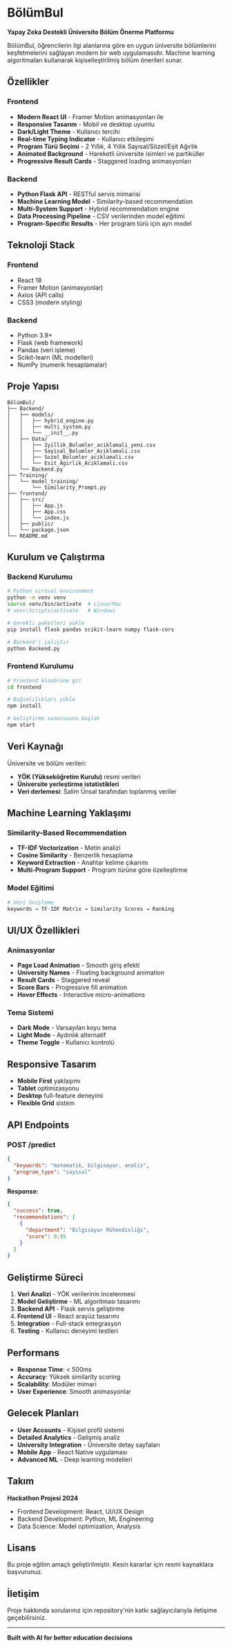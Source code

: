 # BölümBul

**Yapay Zeka Destekli Üniversite Bölüm Önerme Platformu**

BölümBul, öğrencilerin ilgi alanlarına göre en uygun üniversite bölümlerini keşfetmelerini sağlayan modern bir web uygulamasıdır. Machine learning algoritmaları kullanarak kişiselleştirilmiş bölüm önerileri sunar.

## Özellikler

### Frontend
- **Modern React UI** - Framer Motion animasyonları ile
- **Responsive Tasarım** - Mobil ve desktop uyumlu
- **Dark/Light Theme** - Kullanıcı tercihi
- **Real-time Typing Indicator** - Kullanıcı etkileşimi
- **Program Türü Seçimi** - 2 Yıllık, 4 Yıllık Sayısal/Sözel/Eşit Ağırlık
- **Animated Background** - Hareketli üniversite isimleri ve partiküller
- **Progressive Result Cards** - Staggered loading animasyonları

### Backend
- **Python Flask API** - RESTful servis mimarisi
- **Machine Learning Model** - Similarity-based recommendation
- **Multi-System Support** - Hybrid recommendation engine
- **Data Processing Pipeline** - CSV verilerinden model eğitimi
- **Program-Specific Results** - Her program türü için ayrı model

## Teknoloji Stack

### Frontend
- React 18
- Framer Motion (animasyonlar)
- Axios (API calls)
- CSS3 (modern styling)

### Backend
- Python 3.9+
- Flask (web framework)
- Pandas (veri işleme)
- Scikit-learn (ML modelleri)
- NumPy (numerik hesaplamalar)

## Proje Yapısı

```
BölümBul/
├── Backend/
│   ├── models/
│   │   ├── hybrid_engine.py
│   │   ├── multi_system.py
│   │   └── __init__.py
│   ├── Data/
│   │   ├── 2yillik_Bolumler_aciklamali_yeni.csv
│   │   ├── Sayisal_Bolumler_Aciklamali.csv
│   │   ├── Sozel_Bolumler_aciklamali.csv
│   │   └── Esit_Agirlik_Aciklamali.csv
│   └── Backend.py
├── Training/
│   └── model_training/
│       └── Similarity_Prompt.py
├── frontend/
│   ├── src/
│   │   ├── App.js
│   │   ├── App.css
│   │   └── index.js
│   ├── public/
│   └── package.json
└── README.md
```

## Kurulum ve Çalıştırma

### Backend Kurulumu

```bash
# Python virtual environment
python -m venv venv
source venv/bin/activate  # Linux/Mac
# venv\Scripts\activate   # Windows

# Gerekli paketleri yükle
pip install flask pandas scikit-learn numpy flask-cors

# Backend'i çalıştır
python Backend.py
```

### Frontend Kurulumu

```bash
# Frontend klasörüne git
cd frontend

# Bağımlılıkları yükle
npm install

# Geliştirme sunucusunu başlat
npm start
```

## Veri Kaynağı

Üniversite ve bölüm verileri:
- **YÖK (Yükseköğretim Kurulu)** resmi verileri
- **Üniversite yerleştirme istatistikleri**
- **Veri derlemesi**: Salim Ünsal tarafından toplanmış veriler

## Machine Learning Yaklaşımı

### Similarity-Based Recommendation
- **TF-IDF Vectorization** - Metin analizi
- **Cosine Similarity** - Benzerlik hesaplama
- **Keyword Extraction** - Anahtar kelime çıkarımı
- **Multi-Program Support** - Program türüne göre özelleştirme

### Model Eğitimi
```python
# Veri önişleme
keywords → TF-IDF Matrix → Similarity Scores → Ranking
```

## UI/UX Özellikleri

### Animasyonlar
- **Page Load Animation** - Smooth giriş efekti
- **University Names** - Floating background animation
- **Result Cards** - Staggered reveal
- **Score Bars** - Progressive fill animation
- **Hover Effects** - Interactive micro-animations

### Tema Sistemi
- **Dark Mode** - Varsayılan koyu tema
- **Light Mode** - Aydınlık alternatif
- **Theme Toggle** - Kullanıcı kontrolü

## Responsive Tasarım

- **Mobile First** yaklaşımı
- **Tablet** optimizasyonu
- **Desktop** full-feature deneyimi
- **Flexible Grid** sistem

## API Endpoints

### POST /predict
```json
{
  "keywords": "matematik, bilgisayar, analiz",
  "program_type": "sayisal"
}
```

**Response:**
```json
{
  "success": true,
  "recommendations": [
    {
      "department": "Bilgisayar Mühendisliği",
      "score": 0.95
    }
  ]
}
```

## Geliştirme Süreci

1. **Veri Analizi** - YÖK verilerinin incelenmesi
2. **Model Geliştirme** - ML algoritması tasarımı
3. **Backend API** - Flask servis geliştirme
4. **Frontend UI** - React arayüz tasarımı
5. **Integration** - Full-stack entegrasyon
6. **Testing** - Kullanıcı deneyimi testleri

## Performans

- **Response Time**: < 500ms
- **Accuracy**: Yüksek similarity scoring
- **Scalability**: Modüler mimari
- **User Experience**: Smooth animasyonlar

## Gelecek Planları

- **User Accounts** - Kişisel profil sistemi
- **Detailed Analytics** - Gelişmiş analiz
- **University Integration** - Üniversite detay sayfaları
- **Mobile App** - React Native uygulaması
- **Advanced ML** - Deep learning modelleri

## Takım

**Hackathon Projesi 2024**
- Frontend Development: React, UI/UX Design
- Backend Development: Python, ML Engineering
- Data Science: Model optimization, Analysis

## Lisans

Bu proje eğitim amaçlı geliştirilmiştir. Kesin kararlar için resmi kaynaklara başvurunuz.

## İletişim

Proje hakkında sorularınız için repository'nin katkı sağlayıcılarıyla iletişime geçebilirsiniz.

---

**Built with AI for better education decisions**